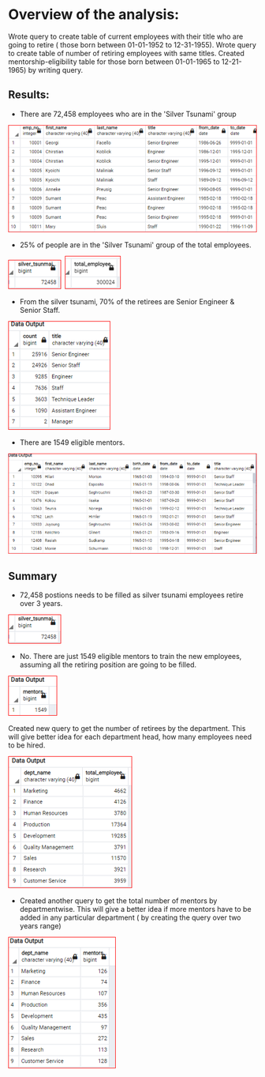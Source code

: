 # Overview of the analysis:
Wrote query to create table of current employees with their title who are going to retire ( those born between 01-01-1952 to 12-31-1955). 
Wrote query to create table of number of retiring employees with same titles. 
Created mentorship-eligibility table for those born between 01-01-1965 to 12-21-1965) by writing query.

## Results:
* There are 72,458 employees who are in the 'Silver Tsunami' group

![image](IMAGES/employees_retiring_before.PNG)

* 25% of people are in the 'Silver Tsunami' group of the total employees.

![image](IMAGES/silver_tsunami.PNG)&nbsp;&nbsp;![image](IMAGES/employee_count.PNG)

* From the silver tsunami, 70% of the retirees are Senior Engineer & Senior Staff.

![image](IMAGES/retiring_titles.PNG)

* There are 1549 eligible mentors.

![image](IMAGES/mentor_eligibility.PNG)
 


## Summary
* 72,458 postions needs to be filled as silver tsunami employees retire over 3 years.

![image](IMAGES/silver_tsunami.PNG)

* No. There are just 1549 eligible mentors to train the new employees, assuming all the retiring position are going to be filled.

![image](IMAGES/mentors.PNG)

Created new query to get the number of retirees by the department. This will give better idea for each department head, how many employees need to be hired.

![image](IMAGES/department_wise_retirees.PNG)

* Created another query to get the total number of mentors by departmentwise. This will give a better idea if more mentors have to be added in any particular department ( by creating the query over two years range)

![image](IMAGES/mentors_dept.PNG)
